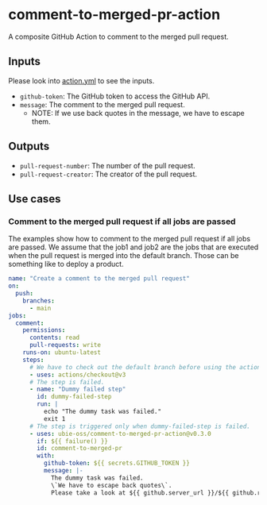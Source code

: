 # comment-to-merged-pr-action
A composite GitHub Action to comment to the merged pull request.

## Inputs
Please look into [action.yml](action.yml) to see the inputs.

- `github-token`: The GitHub token to access the GitHub API.
- `message`: The comment to the merged pull request.
  - NOTE: If we use back quotes in the message, we have to escape them.

## Outputs
- `pull-request-number`: The number of the pull request.
- `pull-request-creator`: The creator of the pull request.

## Use cases

### Comment to the merged pull request if all jobs are passed
The examples show how to comment to the merged pull request if all jobs are passed.
We assume that the job1 and job2 are the jobs that are executed when the pull request is merged into the default branch.
Those can be something like to deploy a product.

```yaml
name: "Create a comment to the merged pull request"
on:
  push:
    branches:
      - main
jobs:
  comment:
    permissions:
      contents: read
      pull-requests: write
    runs-on: ubuntu-latest
    steps:
      # We have to check out the default branch before using the action.
      - uses: actions/checkout@v3
      # The step is failed.
      - name: "Dummy failed step"
        id: dummy-failed-step
        run: |
          echo "The dummy task was failed."
          exit 1
      # The step is triggered only when dummy-failed-step is failed.
      - uses: ubie-oss/comment-to-merged-pr-action@v0.3.0
        if: ${{ failure() }}
        id: comment-to-merged-pr
        with:
          github-token: ${{ secrets.GITHUB_TOKEN }}
          message: |-
            The dummy task was failed.
            \`We have to escape back quotes\`.
            Please take a look at ${{ github.server_url }}/${{ github.repository }}/actions/runs/${{ github.run_id }} .
```

